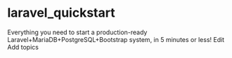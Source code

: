 # laravel_quickstart
Everything you need to start a production-ready Laravel+MariaDB+PostgreSQL+Bootstrap system, in 5 minutes or less! Edit Add topics
